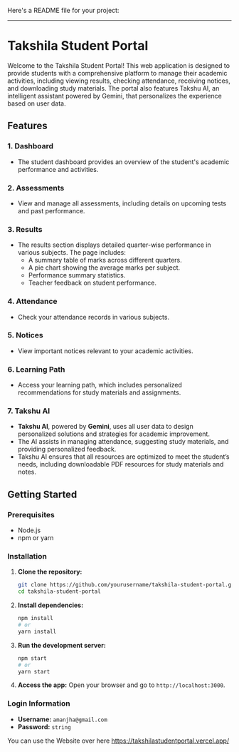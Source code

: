 Here's a README file for your project:

---

# Takshila Student Portal

Welcome to the Takshila Student Portal! This web application is designed to provide students with a comprehensive platform to manage their academic activities, including viewing results, checking attendance, receiving notices, and downloading study materials. The portal also features Takshu AI, an intelligent assistant powered by Gemini, that personalizes the experience based on user data.

## Features

### 1. **Dashboard**
   - The student dashboard provides an overview of the student's academic performance and activities.
   
### 2. **Assessments**
   - View and manage all assessments, including details on upcoming tests and past performance.
   
### 3. **Results**
   - The results section displays detailed quarter-wise performance in various subjects. The page includes:
     - A summary table of marks across different quarters.
     - A pie chart showing the average marks per subject.
     - Performance summary statistics.
     - Teacher feedback on student performance.

### 4. **Attendance**
   - Check your attendance records in various subjects.

### 5. **Notices**
   - View important notices relevant to your academic activities.

### 6. **Learning Path**
   - Access your learning path, which includes personalized recommendations for study materials and assignments.

### 7. **Takshu AI**
   - **Takshu AI**, powered by **Gemini**, uses all user data to design personalized solutions and strategies for academic improvement.
   - The AI assists in managing attendance, suggesting study materials, and providing personalized feedback.
   - Takshu AI ensures that all resources are optimized to meet the student’s needs, including downloadable PDF resources for study materials and notes.

## Getting Started

### Prerequisites
- Node.js
- npm or yarn

### Installation

1. **Clone the repository:**

   ```bash
   git clone https://github.com/yourusername/takshila-student-portal.git
   cd takshila-student-portal
   ```

2. **Install dependencies:**

   ```bash
   npm install
   # or
   yarn install
   ```

3. **Run the development server:**

   ```bash
   npm start
   # or
   yarn start
   ```

4. **Access the app:**
   Open your browser and go to `http://localhost:3000`.

### Login Information

- **Username:** `amanjha@gmail.com`
- **Password:** `string`

You can use the Website over here https://takshilastudentportal.vercel.app/
